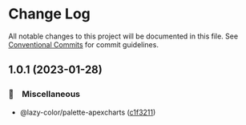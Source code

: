 # Change Log

All notable changes to this project will be documented in this file.
See [Conventional Commits](https://conventionalcommits.org) for commit guidelines.

## 1.0.1 (2023-01-28)



### 🔖　Miscellaneous

* @lazy-color/palette-apexcharts ([c1f3211](https://github.com/bluelovers/ws-color/commit/c1f3211f3c493ad7b178636946ec3b50f523b7c7))
